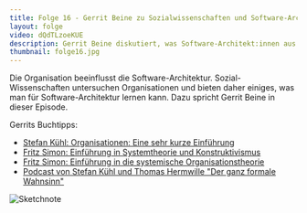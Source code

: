 ```yaml
---
title: Folge 16 - Gerrit Beine zu Sozialwissenschaften und Software-Architektur
layout: folge
video: dQdTLzoeKUE
description: Gerrit Beine diskutiert, was Software-Architekt:innen aus den Sozialwissenschaften lernen können
thumbnail: folge16.jpg
---
```


Die Organisation beeinflusst die
Software-Architektur. Sozial-Wissenschaften untersuchen Organisationen
und bieten daher einiges, was man für Software-Architektur lernen
kann. Dazu spricht Gerrit Beine in dieser Episode.

Gerrits Buchtipps: 

* [Stefan Kühl: Organisationen: Eine sehr kurze Einführung](https://www.goodreads.com/book/show/19286163-organisationen)
* [Fritz Simon: Einführung in Systemtheorie und Konstruktivismus](https://www.goodreads.com/book/show/1796959.Einf_hrung_In_Systemtheorie_Und_Konstruktivismus)
* [Fritz Simon: Einführung in die systemische Organisationstheorie](https://www.goodreads.com/book/show/5325490-einf-hrung-in-die-systemische-organisationstheorie)
* [Podcast von Stefan Kühl und Thomas Hermwille "Der ganz formale Wahnsinn"](https://anchor.fm/wahnsinn)

![Sketchnote](/sketchnotes/folge16.png "Sketchnote")
